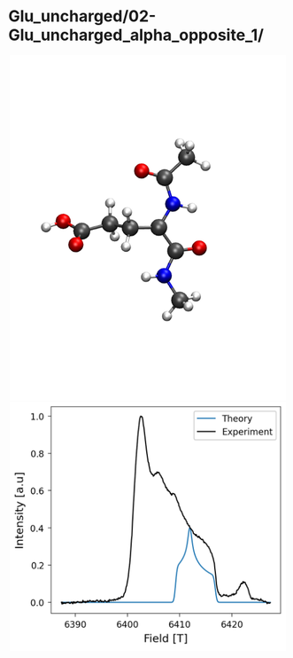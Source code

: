 Glu_uncharged/02-Glu_uncharged_alpha_opposite_1/
================================================

<div align="center">
  <img src="./opt.png"  width="500">
</div>


<div align="center">
  <img src="./field_intensity.png"  width="500">
</div>
